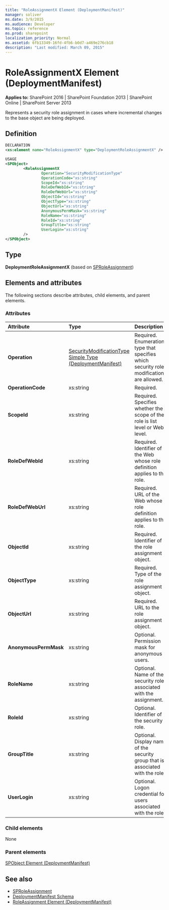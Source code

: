```yaml
---
title: "RoleAssignmentX Element (DeploymentManifest)"
manager: soliver
ms.date: 3/9/2015
ms.audience: Developer
ms.topic: reference
ms.prod: sharepoint
localization_priority: Normal
ms.assetid: 6fb13349-16fd-4fb6-b0d7-a469e276cb18
description: "Last modified: March 09, 2015"
---
```


# RoleAssignmentX Element (DeploymentManifest)

**Applies to:** SharePoint 2016 | SharePoint Foundation 2013 | SharePoint Online | SharePoint Server 2013 
  
Represents a security role assignment in cases where incremental changes to the base object are being deployed.

## Definition

```XML
DECLARATION
<xs:element name="RoleAssignmentX" type="DeploymentRoleAssignmentX" />

USAGE
<SPObject>
        <RoleAssignmentX
                Operation="SecurityModificationType"
                OperationCode="xs:string"
                ScopeId="xs:string"
                RoleDefWebId="xs:string"
                RoleDefWebUrl="xs:string"
                ObjectId="xs:string"
                ObjectType="xs:string"
                ObjectUrl="xs:string"
                AnonymousPermMask="xs:string"
                RoleName="xs:string"
                RoleId="xs:string"
                GroupTitle="xs:string"
                UserLogin="xs:string"
        />
</SPObject>

```

## Type

**DeploymentRoleAssignmentX** (based on [SPRoleAssignment](https://msdn.microsoft.com/library/Microsoft.SharePoint.SPRoleAssignment.aspx)) 
  
## Elements and attributes

The following sections describe attributes, child elements, and parent elements.

### Attributes

|**Attribute**|**Type**|**Description**|
|:-----|:-----|:-----|
|**Operation** <br/> |[SecurityModificationType Simple Type (DeploymentManifest)](securitymodificationtype-simple-type-deploymentmanifest.md) <br/> |Required. Enumeration type that specifies which security role modifications are allowed.  <br/> |
|**OperationCode** <br/> |xs:string  <br/> |Required.  <br/> |
|**ScopeId** <br/> |xs:string  <br/> |Required. Specifies whether the scope of the role is list level or Web level.  <br/> |
|**RoleDefWebId** <br/> |xs:string  <br/> |Required. Identifier of the Web whose role definition applies to the role.  <br/> |
|**RoleDefWebUrl** <br/> |xs:string  <br/> |Required. URL of the Web whose role definition applies to the role.  <br/> |
|**ObjectId** <br/> |xs:string  <br/> |Required. Identifier of the role assignment object.  <br/> |
|**ObjectType** <br/> |xs:string  <br/> |Required. Type of the role assignment object.  <br/> |
|**ObjectUrl** <br/> |xs:string  <br/> |Required. URL to the role assignment object.  <br/> |
|**AnonymousPermMask** <br/> |xs:string  <br/> |Optional. Permission mask for anonymous users.  <br/> |
|**RoleName** <br/> |xs:string  <br/> |Optional. Name of the security role associated with the assignment.  <br/> |
|**RoleId** <br/> |xs:string  <br/> |Optional. Identifier of the security role.  <br/> |
|**GroupTitle** <br/> |xs:string  <br/> |Optional. Display name of the security group that is associated with the role.  <br/> |
|**UserLogin** <br/> |xs:string  <br/> |Optional. Logon credential for users associated with the role.  <br/> |
   
### Child elements

None
   
### Parent elements

[SPObject Element (DeploymentManifest)](spobject-element-deploymentmanifest.md)
   
## See also

- [SPRoleAssignment](https://msdn.microsoft.com/library/Microsoft.SharePoint.SPRoleAssignment.aspx)
- [DeploymentManifest Schema](deploymentmanifest-schema.md)
- [RoleAssignment Element (DeploymentManifest)](roleassignment-element-deploymentmanifest.md)

